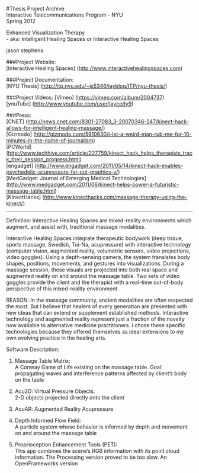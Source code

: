 #Thesis Project Archive  
Interactive Telecommunications Program - NYU  
Spring 2012  

Enhanced Visualization Therapy  
	- aka: Intelligent Healing Spaces or Interactive Healing Spaces  

jason stephens  

###Project Website:   
[Interactive Healing Spaces] (http://www.interactivehealingspaces.com)  

###Project Documentation:  
[NYU Thesis] (http://itp.nyu.edu/~js5346/jayblog/ITP/nyu-thesis/)  

###Project Videos:
[Vimeo] (https://vimeo.com/album/2004737)    
[youTube] (http://www.youtube.com/user/jaycody9)

###Press:    
[CNET] (http://news.cnet.com/8301-27083_3-20070346-247/kinect-hack-allows-for-intelligent-healing-massage/)    
[Gizmodo] (http://gizmodo.com/5910630/i-let-a-weird-man-rub-me-for-10-minutes-in-the-name-of-journalism)  
[PCWorld] (http://www.techhive.com/article/227759/kinect_hack_helps_therapists_track_their_session_progress.html)  
[engadget] (http://www.engadget.com/2011/05/14/kinect-hack-enables-psychedelic-acupressure-far-out-graphics-v/)  
[MedGadget:  Journal of Emerging Medical Technologies] (http://www.medgadget.com/2011/06/kinect-helps-power-a-futuristic-massage-table.html)  
[KinectHacks] (http://www.kinecthacks.com/massage-therapy-using-the-kinect/)  

________


Definition:
Interactive Healing Spaces are mixed-reality environments which augment, and assist with, traditional massage modalities.

Interactive Healing Spaces integrate therapeutic bodywork (deep tissue, sports massage, Swedish, Tui-Na, acupressure) with interactive technology (computer vision, augmented reality, volumetric sensors, video projections, video goggles). Using a depth-sensing camera, the system translates body shapes, positions, movements, and gestures into visualizations. During a massage session, these visuals are projected into both real space and augmented reality on and around the massage table. Two sets of video goggles provide the client and the therapist with a real-time out-of-body perspective of this mixed-reality environment.

REASON:
In the massage community, ancient modalities are often respected the most. But I believe that healers of every generation are presented with new ideas that can extend or supplement established methods. Interactive technology and augmented reality represent just a fraction of the novelty now available to alternative medicine practitioners. I chose these specific technologies because they offered themselves as ideal extensions to my own evolving practice in the healing arts.

Software Description:

1. Massage Table Matrix:    
A Conway Game of Life existing on the massage table.  Goal:  propagating waves and interference patterns affected by client’s body on the table

2. Acu2D:  Virtual Pressure Objects.  
2-D objects projected directly onto the client

3. AcuAR:  Augmented Reality Acupressure

4. Depth Informed Flow Field:    
A particle system whose behavior is informed by depth and movement on and around the massage table

5. Proprioception Enhancement Tools (PET):    
This app combines the scene’s RGB information with its point cloud information.  The Processing version proved to be too slow.  An OpenFrameworks version 

 



